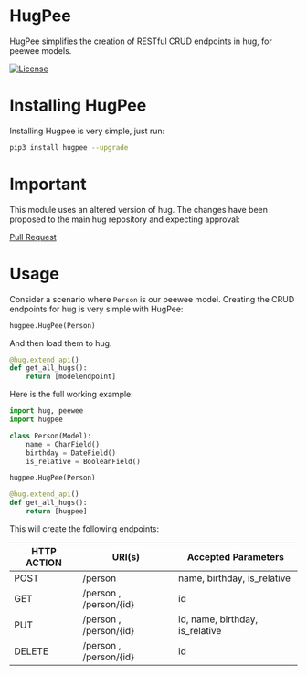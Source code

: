# HugPee #
HugPee simplifies the creation of RESTful CRUD endpoints in hug, for peewee models.

[![License](https://img.shields.io/github/license/mashape/apistatus.svg)](https://pypi.python.org/pypi/hugpee/)


# Installing HugPee #

Installing Hugpee is very simple, just run:

```bash
pip3 install hugpee --upgrade
```

# Important #

This module uses an altered version of hug. The changes have been proposed to the main hug repository and expecting approval:

[Pull Request](https://github.com/timothycrosley/hug/pull/86)

# Usage #

Consider a scenario where `Person` is our peewee model. Creating the CRUD endpoints for hug is very simple with HugPee:

```python
hugpee.HugPee(Person)
```

And then load them to hug.

```python
@hug.extend_api()
def get_all_hugs():
    return [modelendpoint]
```

Here is the full working example:

```python
import hug, peewee
import hugpee

class Person(Model):
    name = CharField()
    birthday = DateField()
    is_relative = BooleanField()

hugpee.HugPee(Person)

@hug.extend_api()
def get_all_hugs():
    return [hugpee]

```

This will create the following endpoints:

| HTTP ACTION | URI(s)                 | Accepted Parameters             |
|-------------|------------------------|---------------------------------|
| POST        | /person                | name, birthday, is_relative     |
| GET         | /person , /person/{id} | id                              |
| PUT         | /person , /person/{id} | id, name, birthday, is_relative |
| DELETE      | /person , /person/{id} | id                              |
